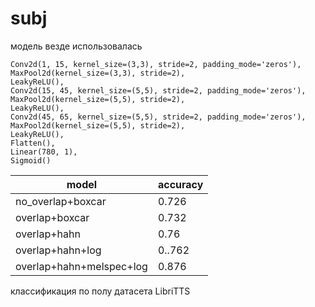 # subj
модель везде использовалась
    
    Conv2d(1, 15, kernel_size=(3,3), stride=2, padding_mode='zeros'),
    MaxPool2d(kernel_size=(3,3), stride=2),
    LeakyReLU(),
    Conv2d(15, 45, kernel_size=(5,5), stride=2, padding_mode='zeros'),
    MaxPool2d(kernel_size=(5,5), stride=2),
    LeakyReLU(),
    Conv2d(45, 65, kernel_size=(5,5), stride=2, padding_mode='zeros'),
    MaxPool2d(kernel_size=(5,5), stride=2),
    LeakyReLU(),
    Flatten(),
    Linear(780, 1),
    Sigmoid()


| model | accuracy |
|---------|-----------|
| no_overlap+boxcar | 0.726 |
| overlap+boxcar | 0.732 |
| overlap+hahn |0.76 |
| overlap+hahn+log | 0..762 |
| overlap+hahn+melspec+log | 0.876 |

классификация по полу датасета LibriTTS
